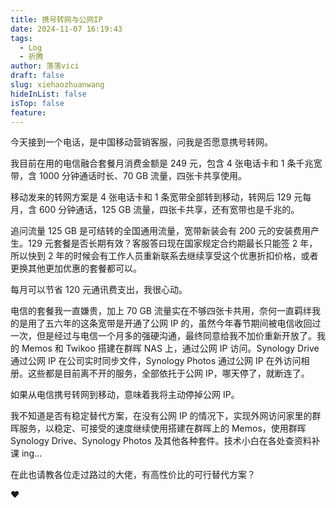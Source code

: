 ```yaml
---
title: 携号转网与公网IP
date: 2024-11-07 16:19:43
tags:
  - Log
  - 折腾
author: 落落vici
draft: false
slug: xiehaozhuanwang
hideInList: false
isTop: false
feature:
---
```

今天接到一个电话，是中国移动营销客服，问我是否愿意携号转网。

我目前在用的电信融合套餐月消费金额是 249 元，包含 4 张电话卡和 1 条千兆宽带，含 1000 分钟通话时长、70 GB 流量，四张卡共享使用。

移动发来的转网方案是 4 张电话卡和 1 条宽带全部转到移动，转网后 129 元每月，含 600 分钟通话，125 GB 流量，四张卡共享，还有宽带也是千兆的。

追问流量 125 GB 是可结转的全国通用流量，宽带新装会有 200 元的安装费用产生。129 元套餐是否长期有效？客服答曰现在国家规定合约期最长只能签 2 年，所以快到 2 年的时候会有工作人员重新联系去继续享受这个优惠折扣价格，或者更换其他更加优惠的套餐都可以。

每月可以节省 120 元通讯费支出，我很心动。

电信的套餐我一直嫌贵，加上 70 GB 流量实在不够四张卡共用，奈何一直羁绊我的是用了五六年的这条宽带是开通了公网 IP 的，虽然今年春节期间被电信收回过一次，但是经过与电信一个月多的强硬沟通，最终同意给我不加价重新开放了。我的 Memos 和 Twikoo 搭建在群晖 NAS 上，通过公网  IP 访问。Synology Drive 通过公网 IP 在公司实时同步文件，Synology Photos 通过公网 IP 在外访问相册。这些都是目前离不开的服务，全部依托于公网 IP，哪天停了，就断连了。

如果从电信携号转网到移动，意味着我将主动停掉公网 IP。

我不知道是否有稳定替代方案，在没有公网 IP 的情况下，实现外网访问家里的群晖服务，以稳定、可接受的速度继续使用搭建在群晖上的 Memos，使用群晖 Synology Drive、Synology Photos 及其他各种套件。技术小白在各处查资料补课 ing...

在此也请教各位走过路过的大佬，有高性价比的可行替代方案？

❤